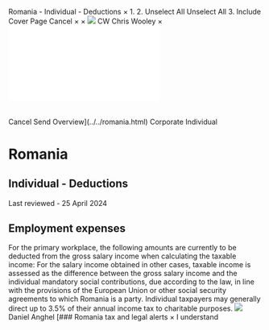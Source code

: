 Romania - Individual - Deductions
×
1.
2.
Unselect All
Unselect All
3.
Include Cover Page
Cancel
×
×
![](../../-/media/world-wide-tax-summaries/attachments/global---chris-wooley.ashx%3Frev=ac5e5f3223b34096b1afc2a6009c7320&revision=ac5e5f32-23b3-4096-b1af-c2a6009c7320&hash=859B7ADC84DC2CBEC9760E9E6EE7DE6D0A8BFCDF)
CW
Chris Wooley
×
![](deductions.html)
######
Cancel
Send
Overview](../../romania.html)
Corporate
Individual
# Romania
## Individual - Deductions
Last reviewed - 25 April 2024
## Employment expenses
For the primary workplace, the following amounts are currently to be deducted from the gross salary income when calculating the taxable income:
For the salary income obtained in other cases, taxable income is assessed as the difference between the gross salary income and the individual mandatory social contributions, due according to the law, in line with the provisions of the European Union or other social security agreements to which Romania is a party.
Individual taxpayers may generally direct up to 3.5% of their annual income tax to charitable purposes.
![](../../-/media/world-wide-tax-summaries/attachments/romania---daniel_anghel.ashx%3Frev=3023ef10ccdd4a1ca06fa509052e7f86&revision=3023ef10-ccdd-4a1c-a06f-a509052e7f86&hash=C136B56ECA7A08640AB76504AE156AF5F62E400B)
Daniel Anghel
[### Romania tax and legal alerts
×
I understand